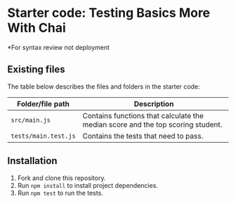 # Starter code: Testing Basics More With Chai
*For syntax review not deployment

## Existing files

The table below describes the files and folders in the starter code:

| Folder/file path                 | Description                                                                                                           |
| -------------------------------- | --------------------------------------------------------------------------------------------------------------------- |
| `src/main.js`                     | Contains functions that calculate the median score and the top scoring student.                                                                           |
| `tests/main.test.js`                  | Contains the tests that need to pass.                                                                     |


## Installation

1. Fork and clone this repository.
1. Run `npm install` to install project dependencies.
1. Run `npm test` to run the tests.
